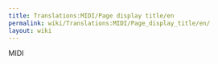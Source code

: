 ```yaml
---
title: Translations:MIDI/Page display title/en
permalink: wiki/Translations:MIDI/Page_display_title/en/
layout: wiki
---
```


MIDI
